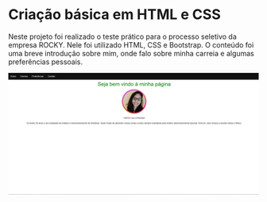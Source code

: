 <h1>Criação básica em HTML e CSS</h1>

Neste projeto foi realizado o teste prático para o processo seletivo da empresa ROCKY.
Nele foi utilizado HTML, CSS e Bootstrap.
O conteúdo foi uma breve introdução sobre mim, onde falo sobre minha carreia e algumas preferências pessoais. 

<img src="img/capa.PNG">
